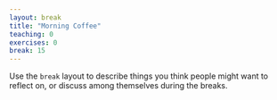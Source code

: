 ```yaml
---
layout: break
title: "Morning Coffee"
teaching: 0
exercises: 0
break: 15
---
```


Use the `break` layout to describe things you think people might want to
reflect on, or discuss among themselves during the breaks.
